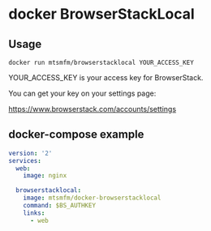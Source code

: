 # docker BrowserStackLocal

## Usage

```
docker run mtsmfm/browserstacklocal YOUR_ACCESS_KEY
```

YOUR_ACCESS_KEY is your access key for BrowserStack.

You can get your key on your settings page:

https://www.browserstack.com/accounts/settings

## docker-compose example

```yaml
version: '2'
services:
  web:
    image: nginx

  browserstacklocal:
    image: mtsmfm/docker-browserstacklocal
    command: $BS_AUTHKEY
    links:
      - web
```
